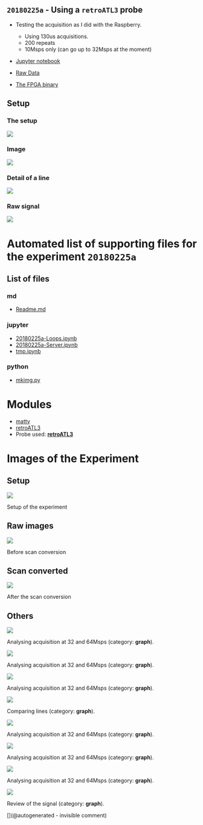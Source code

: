 ## `20180225a` - Using a `retroATL3` probe

* Testing the acquisition as I did with the Raspberry.
  * Using 130us acquisitions.
  * 200 repeats
  * 10Msps only (can go up to 32Msps at the moment)

* [Jupyter notebook ](/matty/20180225a/20180225a-Loops.ipynb)
* [Raw Data](/matty/20180225a/FI-200-0-VGA@0x22-spimode1-10msps.csv)
* [The FPGA binary](/matty/20180224b/20180224b-binary.bin)

## Setup

### The setup

![](/matty/20180225a/IMG_20180225_184226.jpg)

### Image

![](/matty/20180225a/probe.jpg)

### Detail of a line

![](/matty/20180225a/line70.jpg)

### Raw signal

![](/matty/20180225a/raw.jpg)


# Automated list of supporting files for the __experiment `20180225a`__

## List of files

### md

* [Readme.md](/matty/20180225a/Readme.md)


### jupyter

* [20180225a-Loops.ipynb](/matty/20180225a/20180225a-Loops.ipynb)
* [20180225a-Server.ipynb](/matty/20180225a/20180225a-Server.ipynb)
* [tmp.ipynb](/tmp.ipynb)


### python

* [mkimg.py](/matty/20180225a/mkimg.py)





# Modules

* [matty](/matty/)
* [retroATL3](/retroATL3/)
* Probe used: __[retroATL3](/include/probes/auto/retroATL3.md)__




# Images of the Experiment

## Setup

![](/matty/20180225a/IMG_20180225_184226.jpg)

Setup of the experiment

## Raw images

![](/matty/20180225a/raw.jpg)

Before scan conversion

## Scan converted

![](/matty/20180225a/probe.jpg)

After the scan conversion

## Others

![](/matty/v0.1/images/2018-02-27.jpg)

Analysing acquisition at 32 and 64Msps (category: __graph__).

![](/matty/v0.1/images/20180227/One-0-VGA@0x22-spimode1-32msps.jpg)

Analysing acquisition at 32 and 64Msps (category: __graph__).

![](/matty/v0.1/images/20180227/One-5-VGA@0x22-spimode1-64msps.jpg)

Analysing acquisition at 32 and 64Msps (category: __graph__).

![](/matty/20180226a/compare_version.jpg)

Comparing lines (category: __graph__).

![](/matty/20180227a/One-0-VGA@0x22-spimode1-32msps.jpg)

Analysing acquisition at 32 and 64Msps (category: __graph__).

![](/matty/20180227a/32_64.jpg)

Analysing acquisition at 32 and 64Msps (category: __graph__).

![](/matty/20180227a/One-5-VGA@0x22-spimode1-64msps.jpg)

Analysing acquisition at 32 and 64Msps (category: __graph__).

![](/matty/20180225a/line70.jpg)

Review of the signal (category: __graph__).










[](@autogenerated - invisible comment)